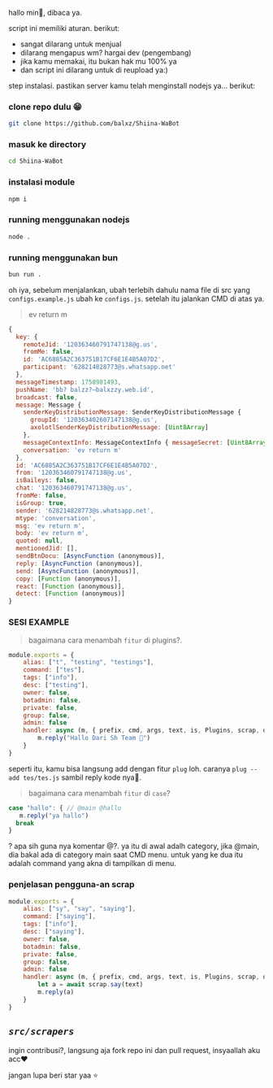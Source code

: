 hallo min🪷, dibaca ya.

script ini memiliki aturan.
berikut:
- sangat dilarang untuk menjual
- dilarang mengapus wm? hargai dev (pengembang)
- jika kamu memakai, itu bukan hak mu 100% ya
- dan script ini dilarang untuk di reupload ya:)

step instalasi.
pastikan server kamu telah menginstall nodejs ya...
berikut:
### clone repo dulu 😁
```bash
git clone https://github.com/balxz/Shiina-WaBot
```
### masuk ke directory
```bash
cd Shiina-WaBot
```
### instalasi module
```bash
npm i
```
### running menggunakan nodejs
```bash
node .
```
### running menggunakan bun
```bash
bun run .
```

oh iya, sebelum menjalankan, ubah terlebih dahulu nama file di src yang `configs.example.js` ubah ke `configs.js`.
setelah itu jalankan CMD di atas ya.

> ev return m
```javascript
{
  key: {
    remoteJid: '120363460791747138@g.us',
    fromMe: false,
    id: 'AC6885A2C363751B17CF6E1E4B5A07D2',
    participant: '628214828773@s.whatsapp.net'
  },
  messageTimestamp: 1758981493,
  pushName: 'bb? balzz?—balxzzy.web.id',
  broadcast: false,
  message: Message {
    senderKeyDistributionMessage: SenderKeyDistributionMessage {
      groupId: '120363402607147138@g.us',
      axolotlSenderKeyDistributionMessage: [Uint8Array]
    },
    messageContextInfo: MessageContextInfo { messageSecret: [Uint8Array] },
    conversation: 'ev return m'
  },
  id: 'AC6885A2C363751B17CF6E1E4B5A07D2',
  from: '120363460791747138@g.us',
  isBaileys: false,
  chat: '120363460791747138@g.us',
  fromMe: false,
  isGroup: true,
  sender: '628214828773@s.whatsapp.net',
  mtype: 'conversation',
  msg: 'ev return m',
  body: 'ev return m',
  quoted: null,
  mentionedJid: [],
  sendBtnDocu: [AsyncFunction (anonymous)],
  reply: [AsyncFunction (anonymous)],
  send: [AsyncFunction (anonymous)],
  copy: [Function (anonymous)],
  react: [Function (anonymous)],
  detect: [Function (anonymous)]
}
```


### SESI EXAMPLE 
> bagaimana cara menambah `fitur` di plugins?.
```javascript
module.exports = {
    alias: ["t", "testing", "testings"],
    command: ["tes"],
    tags: ["info"],
    desc: ["testing"],
    owner: false,
    botadmin: false,
    private: false,
    group: false,
    admin: false
    handler: async (m, { prefix, cmd, args, text, is, Plugins, scrap, db, tggl, jam, runtime }) => {
        m.reply("Hallo Dari Sh Team 🪷")
    }
}
```
seperti itu, kamu bisa langsung add dengan fitur `plug` loh. caranya `plug --add tes/tes.js` sambil reply kode nya🪷.

> bagaimana cara menambah `fitur` di `case`?
```javascript
case "hallo": { // @main @hallo
   m.reply("ya hallo")
  break
}
```
? apa sih guna nya komentar @?.
ya itu di awal adalh category, jika @main, dia bakal ada di category main saat CMD menu.
untuk yang ke dua itu adalah command yang akna di tampilkan di menu.

### penjelasan pengguna-an scrap
```javascript
module.exports = {
    alias: ["sy", "say", "saying"],
    command: ["saying"],
    tags: ["info"],
    desc: ["saying"],
    owner: false,
    botadmin: false,
    private: false,
    group: false,
    admin: false
    handler: async (m, { prefix, cmd, args, text, is, Plugins, scrap, db, tggl, jam, runtime }) => {
        let a = await scrap.say(text)
        m.reply(a)
    }
}
```
_`src/scrapers`_
---
ingin contribusi?, langsung aja fork repo ini dan pull request, insyaallah aku acc❤️

jangan lupa beri star yaa ⭐
